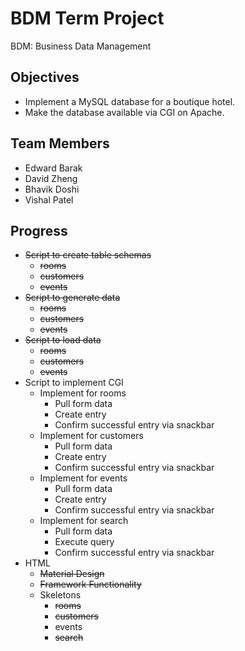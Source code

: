 # BDM Term Project

BDM: Business Data Management

## Objectives

- Implement a MySQL database for a boutique hotel.
- Make the database available via CGI on Apache.

## Team Members

- Edward Barak
- David Zheng
- Bhavik Doshi
- Vishal Patel

## Progress

- ~~Script to create table schemas~~
  - ~~rooms~~
  - ~~customers~~
  - ~~events~~
- ~~Script to generate data~~
  - ~~rooms~~
  - ~~customers~~
  - ~~events~~
- ~~Script to load data~~
  - ~~rooms~~
  - ~~customers~~
  - ~~events~~
- Script to implement CGI
  - Implement for rooms
    - Pull form data
    - Create entry
    - Confirm successful entry via snackbar
  - Implement for customers
    - Pull form data
    - Create entry
    - Confirm successful entry via snackbar
   - Implement for events
      - Pull form data
      - Create entry
      - Confirm successful entry via snackbar
   - Implement for search
      - Pull form data
      - Execute query
      - Confirm successful entry via snackbar
- HTML
   - ~~Material Design~~
   - ~~Framework Functionality~~
   - Skeletons
      - ~~rooms~~
      - ~~customers~~
      - events
      - ~~search~~